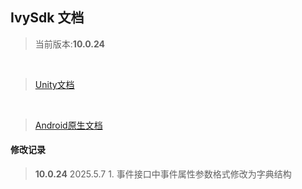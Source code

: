## IvySdk 文档

> 当前版本:**10.0.24**
<br>

> [Unity文档](README_UNITY.md)
<br>

> [Android原生文档](README_ANDROID_NATIVE.md)


#### 修改记录
> **10.0.24**  2025.5.7
    1. 事件接口中事件属性参数格式修改为字典结构